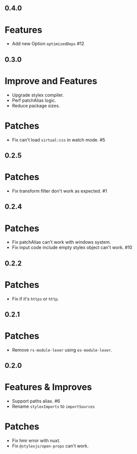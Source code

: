 ## 0.4.0

# Features

- Add new Option `optimizedDeps` #12

## 0.3.0

# Improve and Features

- Upgrade stylex compiler.
- Perf patchAlias logic.
- Reduce package sizes.

# Patches

- Fix can't load `virtual:css` in watch mode. #5

## 0.2.5

# Patches

- Fix transform filter don't work as expected. #1

## 0.2.4

# Patches

- Fix patchAlias can't work with windows system.
- Fix input code include empty stylex object can't work. #10

## 0.2.2

# Patches

- Fix if it's `https` or `http`.

## 0.2.1

# Patches

- Remove `rs-module-lexer` using `es-module-lexer`.

## 0.2.0

# Features & Improves

- Support paths alias. #6
- Rename `stylexImports` to `importSources`

# Patches

- Fix hmr error with nuxt.
- Fix `@stylexjs/open-props` can't work.
